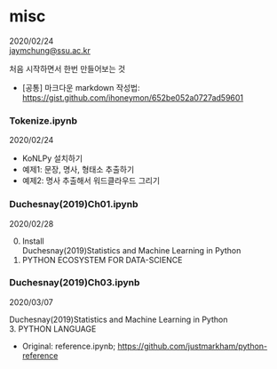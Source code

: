 # misc
2020/02/24   
jaymchung@ssu.ac.kr   
   
처음 시작하면서 한번 만들어보는 것   
- [공통] 마크다운 markdown 작성법: https://gist.github.com/ihoneymon/652be052a0727ad59601

### Tokenize.ipynb
2020/02/24

- KoNLPy 설치하기
- 예제1: 문장, 명사, 형태소 추출하기
- 예제2: 명사 추출해서 워드클라우드 그리기

### Duchesnay(2019)Ch01.ipynb
2020/02/28

0. Install   
Duchesnay(2019)Statistics and Machine Learning in Python   
1. PYTHON ECOSYSTEM FOR DATA-SCIENCE   

### Duchesnay(2019)Ch03.ipynb
2020/03/07

Duchesnay(2019)Statistics and Machine Learning in Python   
3. PYTHON LANGUAGE
- Original: reference.ipynb; https://github.com/justmarkham/python-reference


